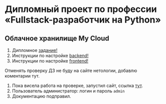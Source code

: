 # Дипломный проект по профессии «Fullstack-разработчик на Python»

## Облачное хранилище My Cloud


1. Дипломное [задание!](/_README.md)
2. Инструкции по настройке [backend!](/backend/README.md)
3. Инструкции по настройке [frontend!](/frontend/README.md)

Отменять проверку ДЗ не буду на сайте нетологии, добавлю коментарии тут.
1. Пока висела работа на проверке, запустил сайт, ссылка [тут](http://89.111.154.234).
2. Пользователь администратор: логин и пароль ```admin```
3. Документацию подправил.
